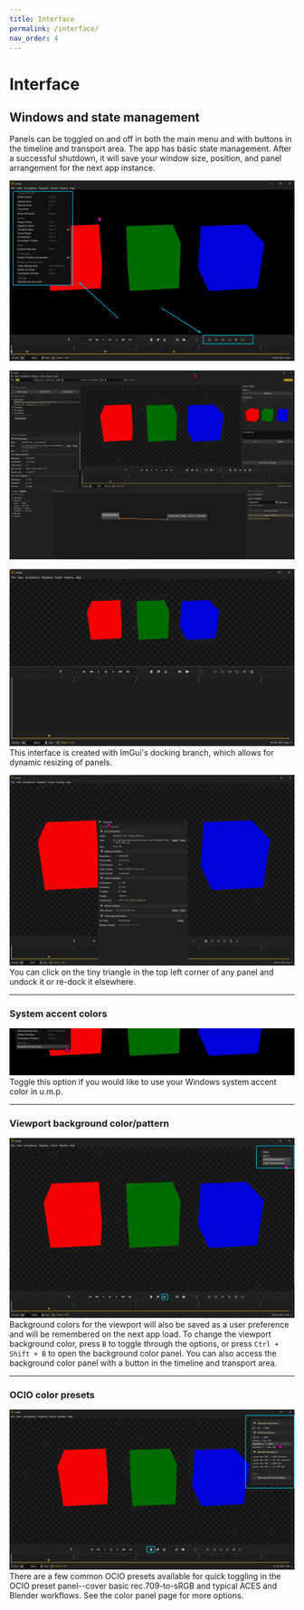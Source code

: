 ```yaml
---
title: Interface
permalink: /interface/
nav_order: 4
---
```


# Interface

## Windows and state management

Panels can be toggled on and off in both the main menu and with buttons in the timeline and transport area. The app has basic state management. After a successful shutdown, it will save your window size, position, and panel arrangement for the next app instance.

![window](images/TabTip_ullUmjtFO6.png)

![window](images/ump_wXBDg2Ew4W.png)

![window](images/ump_iESj94rTHh.png)
This interface is created with ImGui's docking branch, which allows for dynamic resizing of panels. 

![window](images/ump_inZlpyUcCJ.png)
You can click on the tiny triangle in the top left corner of any panel and undock it or re-dock it elsewhere.

---

### System accent colors

![window](images/TabTip_x9kxLzwOyT.png)
Toggle this option if you would like to use your Windows system accent color in u.m.p.

---

### Viewport background color/pattern

![window](images/TabTip_rw4JnktPoi.png)
Background colors for the viewport will also be saved as a user preference and will be remembered on the next app load. To change the viewport background color, press `B` to toggle through the options, or press `Ctrl + Shift + B` to open the background color panel. You can also access the background color panel with a button in the timeline and transport area.

---

### OCIO color presets

![window](images/TabTip_kzavM40mf9.png)
There are a few common OCIO presets available for quick toggling in the OCIO preset panel--cover basic rec.709-to-sRGB and typical ACES and Blender workflows. See the color panel page for more options.
